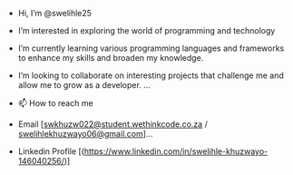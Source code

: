 -  Hi, I’m @swelihle25
-  I’m interested in exploring the world of programming and technology
- I’m currently learning   various programming languages and frameworks to enhance my skills and broaden my knowledge.

- I’m looking to collaborate   on interesting projects that challenge me and allow me to grow as a developer.
 ...
- 📫 How to reach me
- Email [swkhuzw022@student.wethinkcode.co.za / swelihlekhuzwayo06@gmail.com]...
- Linkedin Profile [(https://www.linkedin.com/in/swelihle-khuzwayo-146040256/)]

<!---
swelihle25/swelihle25 is a ✨ special ✨ repository because its `README.md` (this file) appears on your GitHub profile.
You can click the Preview link to take a look at your changes.
--->
